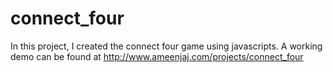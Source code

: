 # connect_four
In this project, I created the connect four game using javascripts. A working demo can be found at http://www.ameenjaj.com/projects/connect_four
